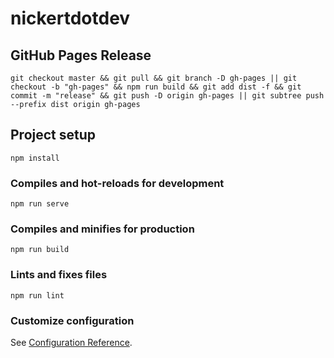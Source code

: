 # nickertdotdev

## GitHub Pages Release
```
git checkout master && git pull && git branch -D gh-pages || git checkout -b "gh-pages" && npm run build && git add dist -f && git commit -m "release" && git push -D origin gh-pages || git subtree push --prefix dist origin gh-pages
```

## Project setup
```
npm install
```

### Compiles and hot-reloads for development
```
npm run serve
```

### Compiles and minifies for production
```
npm run build
```

### Lints and fixes files
```
npm run lint
```

### Customize configuration
See [Configuration Reference](https://cli.vuejs.org/config/).

